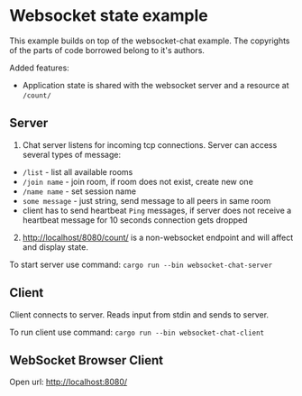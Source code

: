 # Websocket state example

This example builds on top of the websocket-chat example. The copyrights
of the parts of code borrowed belong to it's authors.

Added features:

* Application state is shared with the websocket server and a resource at `/count/`

## Server

1. Chat server listens for incoming tcp connections. Server can access several types of message:

* `/list` - list all available rooms
* `/join name` - join room, if room does not exist, create new one
* `/name name` - set session name
* `some message` - just string, send message to all peers in same room
* client has to send heartbeat `Ping` messages, if server does not receive a heartbeat message for 10 seconds connection gets dropped

2. [http://localhost/8080/count/](http://localhost/8080/count/) is a
   non-websocket endpoint and will affect and display state.

To start server use command: `cargo run --bin websocket-chat-server`

## Client

Client connects to server. Reads input from stdin and sends to server.

To run client use command: `cargo run --bin websocket-chat-client`

## WebSocket Browser Client

Open url: [http://localhost:8080/](http://localhost:8080/)
